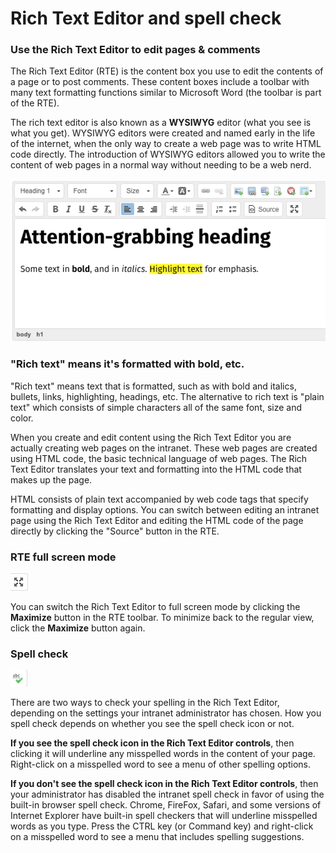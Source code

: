 # Rich Text Editor and spell check

### Use the Rich Text Editor to edit pages & comments

The Rich Text Editor \(RTE\) is the content box you use to edit the contents of a page or to post comments. These content boxes include a toolbar with many text formatting functions similar to Microsoft Word \(the toolbar is part of the RTE\).  
  
The rich text editor is also known as a **WYSIWYG** editor \(what you see is what you get\). WYSIWYG editors were created and named early in the life of the internet, when the only way to create a web page was to write HTML code directly. The introduction of WYSIWYG editors allowed you to write the content of web pages in a normal way without needing to be a web nerd.

![](../../.gitbook/assets/1%20%2829%29.png)

### "Rich text" means it's formatted with bold, etc.

"Rich text" means text that is formatted, such as with bold and italics, bullets, links, highlighting, headings, etc. The alternative to rich text is "plain text" which consists of simple characters all of the same font, size and color.  
  
When you create and edit content using the Rich Text Editor you are actually creating web pages on the intranet. These web pages are created using HTML code, the basic technical language of web pages. The Rich Text Editor translates your text and formatting into the HTML code that makes up the page.  
  
HTML consists of plain text accompanied by web code tags that specify formatting and display options. You can switch between editing an intranet page using the Rich Text Editor and editing the HTML code of the page directly by clicking the "Source" button in the RTE.

### RTE full screen mode

![](../../.gitbook/assets/2.png)

You can switch the Rich Text Editor to full screen mode by clicking the **Maximize** button in the RTE toolbar. To minimize back to the regular view, click the **Maximize** button again.  


### Spell check

![](../../.gitbook/assets/3%20%2821%29.png)

There are two ways to check your spelling in the Rich Text Editor, depending on the settings your intranet administrator has chosen. How you spell check depends on whether you see the spell check icon or not.  
  
**If you see the spell check icon in the Rich Text Editor controls**, then clicking it will underline any misspelled words in the content of your page. Right-click on a misspelled word to see a menu of other spelling options.  
  
**If you don't see the spell check icon in the Rich Text Editor controls**, then your administrator has disabled the intranet spell check in favor of using the built-in browser spell check. Chrome, FireFox, Safari, and some versions of Internet Explorer have built-in spell checkers that will underline misspelled words as you type. Press the CTRL key \(or Command key\) and right-click on a misspelled word to see a menu that includes spelling suggestions.  


